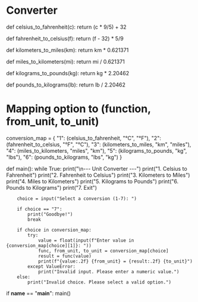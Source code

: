 # Converter
def celsius_to_fahrenheit(c):
    return (c * 9/5) + 32

def fahrenheit_to_celsius(f):
    return (f - 32) * 5/9

def kilometers_to_miles(km):
    return km * 0.621371

def miles_to_kilometers(mi):
    return mi / 0.621371

def kilograms_to_pounds(kg):
    return kg * 2.20462

def pounds_to_kilograms(lb):
    return lb / 2.20462

# Mapping option to (function, from_unit, to_unit)
conversion_map = {
    "1": (celsius_to_fahrenheit, "°C", "°F"),
    "2": (fahrenheit_to_celsius, "°F", "°C"),
    "3": (kilometers_to_miles, "km", "miles"),
    "4": (miles_to_kilometers, "miles", "km"),
    "5": (kilograms_to_pounds, "kg", "lbs"),
    "6": (pounds_to_kilograms, "lbs", "kg")
}

def main():
    while True:
        print("\n--- Unit Converter ---")
        print("1. Celsius to Fahrenheit")
        print("2. Fahrenheit to Celsius")
        print("3. Kilometers to Miles")
        print("4. Miles to Kilometers")
        print("5. Kilograms to Pounds")
        print("6. Pounds to Kilograms")
        print("7. Exit")

        choice = input("Select a conversion (1-7): ")

        if choice == "7":
            print("Goodbye!")
            break

        if choice in conversion_map:
            try:
                value = float(input(f"Enter value in {conversion_map[choice][1]}: "))
                func, from_unit, to_unit = conversion_map[choice]
                result = func(value)
                print(f"{value:.2f} {from_unit} = {result:.2f} {to_unit}")
            except ValueError:
                print("Invalid input. Please enter a numeric value.")
        else:
            print("Invalid choice. Please select a valid option.")

if __name__ == "__main__":
    main()
